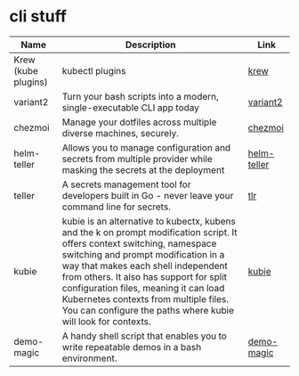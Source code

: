 # cli stuff



|        Name         |                                                                                                                                                                                             Description                                                                                                                                                                                              |                           Link                            |
| ------------------- | ---------------------------------------------------------------------------------------------------------------------------------------------------------------------------------------------------------------------------------------------------------------------------------------------------------------------------------------------------------------------------------------------------- | --------------------------------------------------------- |
| Krew (kube plugins) | kubectl plugins                                                                                                                                                                                                                                                                                                                                                                                      | [krew](https://krew.sigs.k8s.io/plugins/)                 |
| variant2            | Turn your bash scripts into a modern, single-executable CLI app today                                                                                                                                                                                                                                                                                                                                | [variant2](https://github.com/mumoshu/variant2)           |
| chezmoi             | Manage your dotfiles across multiple diverse machines, securely.                                                                                                                                                                                                                                                                                                                                     | [chezmoi](https://www.chezmoi.io/)                        |
| helm-teller         | Allows you to manage configuration and secrets from multiple provider while masking the secrets at the deployment                                                                                                                                                                                                                                                                                    | [helm-teller](https://github.com/SpectralOps/helm-teller) |
| teller              | A secrets management tool for developers built in Go - never leave your command line for secrets.                                                                                                                                                                                                                                                                                                    | [tlr](https://github.com/SpectralOps/teller)              |
| kubie               | kubie is an alternative to kubectx, kubens and the k on prompt modification script. It offers context switching, namespace switching and prompt modification in a way that makes each shell independent from others. It also has support for split configuration files, meaning it can load Kubernetes contexts from multiple files. You can configure the paths where kubie will look for contexts. | [kubie](https://github.com/sbstp/kubie)                   |
| demo-magic          | A handy shell script that enables you to write repeatable demos in a bash environment.                                                                                                                                                                                                                                                                                                               | [demo-magic](https://github.com/paxtonhare/demo-magic)    |
